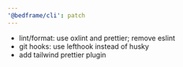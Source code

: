 ```yaml
---
'@bedframe/cli': patch
---
```


- lint/format: use oxlint and prettier; remove eslint
- git hooks: use lefthook instead of husky
- add tailwind prettier plugin
